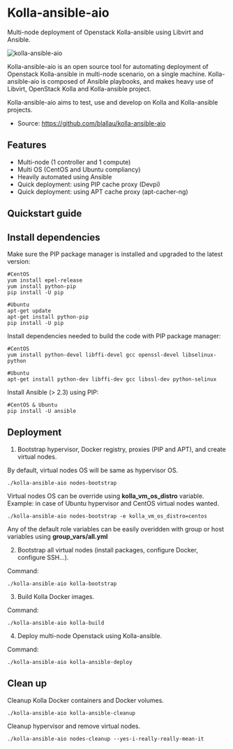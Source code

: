 Kolla-ansible-aio
=================

Multi-node deployment of Openstack Kolla-ansible using Libvirt and Ansible.

![kolla-ansible-aio](https://user-images.githubusercontent.com/9655027/31175714-6e453b1e-a910-11e7-8a60-f7c6d2114b1a.png)

Kolla-ansible-aio is an open source tool for automating deployment of
Openstack Kolla-ansible in multi-node scenario, on a single machine.
Kolla-ansible-aio is composed of Ansible playbooks, and makes heavy use
of Libvirt, OpenStack Kolla and Kolla-ansible project.

Kolla-ansible-aio aims to test, use and develop on Kolla and
Kolla-ansible projects.

-   Source: <https://github.com/blallau/kolla-ansible-aio>

Features
--------

-   Multi-node (1 controller and 1 compute)
-   Multi OS (CentOS and Ubuntu compliancy)
-   Heavily automated using Ansible
-   Quick deployment: using PIP cache proxy (Devpi)
-   Quick deployment: using APT cache proxy (apt-cacher-ng)

Quickstart guide
----------------

Install dependencies
--------------------

Make sure the PIP package manager is installed and upgraded to the latest version:

```
#CentOS
yum install epel-release
yum install python-pip
pip install -U pip

#Ubuntu
apt-get update
apt-get install python-pip
pip install -U pip
```

Install dependencies needed to build the code with PIP package manager:

```
#CentOS
yum install python-devel libffi-devel gcc openssl-devel libselinux-python

#Ubuntu
apt-get install python-dev libffi-dev gcc libssl-dev python-selinux
```

Install Ansible (> 2.3) using PIP:

```
#CentOS & Ubuntu
pip install -U ansible
```

Deployment
----------

1. Bootstrap hypervisor, Docker registry, proxies (PIP and APT), and create
virtual nodes.

By default, virtual nodes OS will be same as hypervisor OS.

    ./kolla-ansible-aio nodes-bootstrap

Virtual nodes OS can be override using **kolla_vm_os_distro** variable.
Example: in case of Ubuntu hypervisor and CentOS virtual nodes wanted.

    ./kolla-ansible-aio nodes-bootstrap -e kolla_vm_os_distro=centos

Any of the default role variables can be easily overidden with group or host variables using **group_vars/all.yml**

2. Bootstrap all virtual nodes (install packages, configure Docker,
configure SSH...).

Command:

    ./kolla-ansible-aio kolla-bootstrap

3. Build Kolla Docker images.

Command:

    ./kolla-ansible-aio kolla-build

4. Deploy multi-node Openstack using Kolla-ansible.

Command:

    ./kolla-ansible-aio kolla-ansible-deploy

Clean up
--------

Cleanup Kolla Docker containers and Docker volumes.

    ./kolla-ansible-aio kolla-ansible-cleanup

Cleanup hypervisor and remove virtual nodes.

    ./kolla-ansible-aio nodes-cleanup --yes-i-really-really-mean-it
